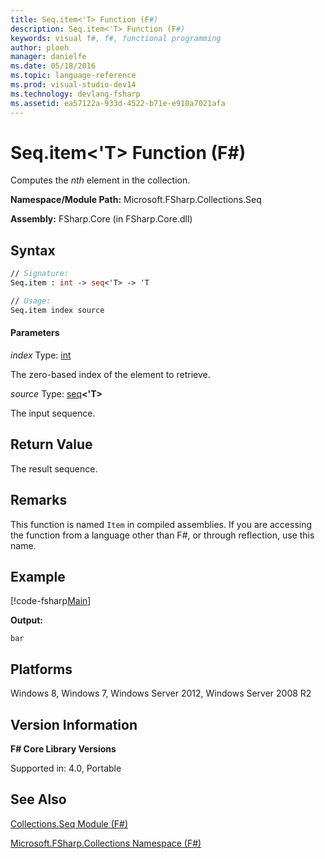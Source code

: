 ```yaml
---
title: Seq.item<'T> Function (F#)
description: Seq.item<'T> Function (F#)
keywords: visual f#, f#, functional programming
author: ploeh
manager: danielfe
ms.date: 05/18/2016
ms.topic: language-reference
ms.prod: visual-studio-dev14
ms.technology: devlang-fsharp
ms.assetid: ea57122a-933d-4522-b71e-e910a7021afa
---
```


# Seq.item<'T> Function (F#)

Computes the *nth* element in the collection.

**Namespace/Module Path:** Microsoft.FSharp.Collections.Seq

**Assembly:** FSharp.Core (in FSharp.Core.dll)


## Syntax

```fsharp
// Signature:
Seq.item : int -> seq<'T> -> 'T

// Usage:
Seq.item index source
```

#### Parameters
*index*
Type: [int](https://msdn.microsoft.com/library/025d5455-3622-4ea5-9573-3ecbd4ee1375)


The zero-based index of the element to retrieve.


*source*
Type: [seq](https://msdn.microsoft.com/library/2f0c87c6-8a0d-4d33-92a6-10d1d037ce75)**&lt;'T&gt;**


The input sequence.

## Return Value

The result sequence.

## Remarks
This function is named `Item` in compiled assemblies. If you are accessing the function from a language other than F#, or through reflection, use this name.

## Example

[!code-fsharp[Main](../../../samples/snippets/fssequences/snippet203.fs)]

**Output:**

```
bar
```

## Platforms
Windows 8, Windows 7, Windows Server 2012, Windows Server 2008 R2


## Version Information
**F# Core Library Versions**

Supported in: 4.0, Portable

## See Also
[Collections.Seq Module &#40;F&#35;&#41;](Collections.Seq-Module-%5BFSharp%5D.md)

[Microsoft.FSharp.Collections Namespace &#40;F&#35;&#41;](Microsoft.FSharp.Collections-Namespace-%5BFSharp%5D.md)
